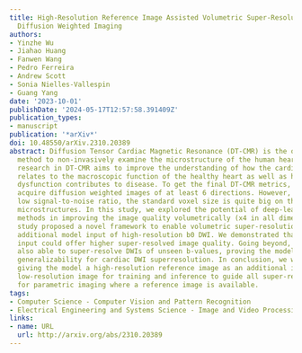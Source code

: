 ```yaml
---
title: High-Resolution Reference Image Assisted Volumetric Super-Resolution of Cardiac
  Diffusion Weighted Imaging
authors:
- Yinzhe Wu
- Jiahao Huang
- Fanwen Wang
- Pedro Ferreira
- Andrew Scott
- Sonia Nielles-Vallespin
- Guang Yang
date: '2023-10-01'
publishDate: '2024-05-17T12:57:58.391409Z'
publication_types:
- manuscript
publication: '*arXiv*'
doi: 10.48550/arXiv.2310.20389
abstract: Diffusion Tensor Cardiac Magnetic Resonance (DT-CMR) is the only in vivo
  method to non-invasively examine the microstructure of the human heart. Current
  research in DT-CMR aims to improve the understanding of how the cardiac microstructure
  relates to the macroscopic function of the healthy heart as well as how microstructural
  dysfunction contributes to disease. To get the final DT-CMR metrics, we need to
  acquire diffusion weighted images of at least 6 directions. However, due to DWI's
  low signal-to-noise ratio, the standard voxel size is quite big on the scale for
  microstructures. In this study, we explored the potential of deep-learning-based
  methods in improving the image quality volumetrically (x4 in all dimensions). This
  study proposed a novel framework to enable volumetric super-resolution, with an
  additional model input of high-resolution b0 DWI. We demonstrated that the additional
  input could offer higher super-resolved image quality. Going beyond, the model is
  also able to super-resolve DWIs of unseen b-values, proving the model framework's
  generalizability for cardiac DWI superresolution. In conclusion, we would then recommend
  giving the model a high-resolution reference image as an additional input to the
  low-resolution image for training and inference to guide all super-resolution frameworks
  for parametric imaging where a reference image is available.
tags:
- Computer Science - Computer Vision and Pattern Recognition
- Electrical Engineering and Systems Science - Image and Video Processing
links:
- name: URL
  url: http://arxiv.org/abs/2310.20389
---
```

